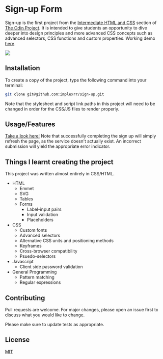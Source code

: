 # Sign-up Form

Sign-up is the first project from the [Intermediate HTML and CSS](https://www.theodinproject.com/paths/full-stack-javascript/courses/intermediate-html-and-css) section of [The Odin Project](https://www.theodinproject.com). It is intended to give students an opportunity to dive deeper into design principles and more advanced CSS concepts such as advanced selectors, CSS functions and custom properties. Working demo [here](https://implexrr.github.io/sign-up/).

![](./assets/images/sign-up-demo.png)

## Installation

To create a copy of the project, type the following command into your terminal:

```bash
git clone git@github.com:implexrr/sign-up.git
```

Note that the stylesheet and script link paths in this project will need to be changed in order for the CSS/JS files to render properly.

## Usage/Features
[Take a look here!](https://implexrr.github.io/sign-up/) Note that successfully completing the sign up will simply refresh the page, as the service doesn't actually exist. An incorrect submission will yield the appropriate error indicator.


## Things I learnt creating the project
This project was written almost entirely in CSS/HTML.
- HTML
  - Emmet
  - SVG
  - Tables
  - Forms
    - Label-input pairs
    - Input validation
    - Placeholders
- CSS
  - Custom fonts
  - Advanced selectors
  - Alternative CSS units and positioning methods
  - Keyframes
  - Cross-browser compatibility
  - Psuedo-selectors
- Javascript
  - Client side password validation
- General Programming
  - Pattern matching
  - Regular expressions

## Contributing

Pull requests are welcome. For major changes, please open an issue first
to discuss what you would like to change.

Please make sure to update tests as appropriate.

## License

[MIT](https://choosealicense.com/licenses/mit/)